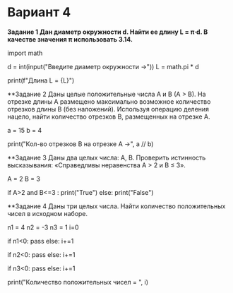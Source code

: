# Вариант 4

**Задание 1 Дан диаметр окружности d. Найти ее длину L = π·d. В качестве
значения π использовать 3.14.**

import math


d = int(input("Введите диаметр окружности ->"))
L = math.pi * d

print(f"Длина L = {L}")

**Задание 2 Даны целые положительные числа A и B (A > B). На отрезке длины A размещено максимально возможное количество отрезков длины B
(без наложений). Используя операцию деления нацело, найти количество
отрезков B, размещенных на отрезке A.

a = 15
b = 4

print("Кол-во отрезков B на отрезке A ->", a // b)

**Задание 3 Даны два целых числа: A, B. Проверить истинность высказывания:
«Справедливы неравенства A > 2 и B ≤ 3».

A = 2
B = 3

if A>2 and B<=3 :
print("True")
else:
print("False") 

**Задание 4 Даны три целых числа. Найти количество положительных чисел в исходном наборе.

n1 = 4
n2 = -3
n3 = 1
i=0

if n1<0:
pass
else:
i+=1

if n2<0:
pass
else:
i+=1

if n3<0:
pass
else:
i+=1

print("Количество положительных чисел = ", i)
